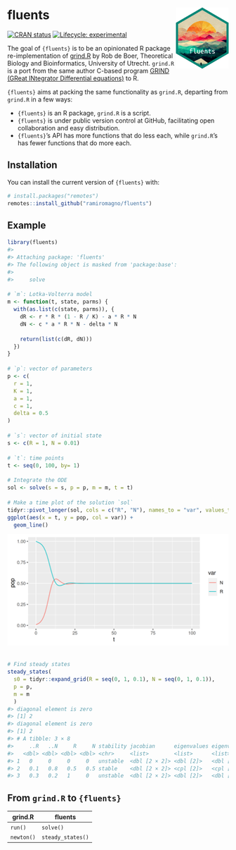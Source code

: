 
<!-- README.md is generated from README.Rmd. Please edit that file -->

# fluents <img src='man/figures/logo.svg' align="right" height="139" />

<!-- badges: start -->

[![CRAN
status](https://www.r-pkg.org/badges/version/fluents)](https://CRAN.R-project.org/package=fluents)
[![Lifecycle:
experimental](https://img.shields.io/badge/lifecycle-experimental-orange.svg)](https://lifecycle.r-lib.org/articles/stages.html#experimental)
<!-- badges: end -->

The goal of `{fluents}` is to be an opinionated R package
re-implementation of [grind.R](https://tbb.bio.uu.nl/rdb/grindR.html) by
Rob de Boer, Theoretical Biology and Bioinformatics, University of
Utrecht. `grind.R` is a port from the same author C-based program [GRIND
(GReat INtegrator Differential
equations)](https://tbb.bio.uu.nl/rdb/grindC.html) to R.

`{fluents}` aims at packing the same functionality as `grind.R`,
departing from `grind.R` in a few ways:

- `{fluents}` is an R package, `grind.R` is a script.
- `{fluents}` is under public version control at GitHub, facilitating
  open collaboration and easy distribution.
- `{fluents}`’s API has more functions that do less each, while
  `grind.R`’s has fewer functions that do more each.

## Installation

You can install the current version of `{fluents}` with:

``` r
# install.packages("remotes")
remotes::install_github("ramiromagno/fluents")
```

## Example

``` r
library(fluents)
#> 
#> Attaching package: 'fluents'
#> The following object is masked from 'package:base':
#> 
#>     solve

# `m`: Lotka-Volterra model
m <- function(t, state, parms) {
  with(as.list(c(state, parms)), {
    dR <- r * R * (1 - R / K) - a * R * N
    dN <- c * a * R * N - delta * N
    
    return(list(c(dR, dN)))
  })
}

# `p`: vector of parameters
p <- c(
  r = 1,
  K = 1,
  a = 1,
  c = 1,
  delta = 0.5
)

# `s`: vector of initial state
s <- c(R = 1, N = 0.01)

# `t`: time points
t <- seq(0, 100, by= 1)

# Integrate the ODE
sol <- solve(s = s, p = p, m = m, t = t)

# Make a time plot of the solution `sol`
tidyr::pivot_longer(sol, cols = c("R", "N"), names_to = "var", values_to = "pop") %>%
ggplot(aes(x = t, y = pop, col = var)) +
  geom_line()
```

<img src="man/figures/README-lotka-1.png" width="600" />

``` r

# Find steady states
steady_states(
  s0 = tidyr::expand_grid(R = seq(0, 1, 0.1), N = seq(0, 1, 0.1)),
  p = p,
  m = m
  )
#> diagonal element is zero 
#> [1] 2
#> diagonal element is zero 
#> [1] 2
#> # A tibble: 3 × 8
#>     ..R   ..N     R     N stability jacobian      eigenvalues eigenvectors 
#>   <dbl> <dbl> <dbl> <dbl> <chr>     <list>        <list>      <list>       
#> 1   0     0     0     0   unstable  <dbl [2 × 2]> <dbl [2]>   <dbl [2 × 2]>
#> 2   0.1   0.8   0.5   0.5 stable    <dbl [2 × 2]> <cpl [2]>   <cpl [2 × 2]>
#> 3   0.3   0.2   1     0   unstable  <dbl [2 × 2]> <dbl [2]>   <dbl [2 × 2]>
```

## From `grind.R` to `{fluents}`

| grind.R    | fluents           |
|------------|-------------------|
| `run()`    | `solve()`         |
| `newton()` | `steady_states()` |
